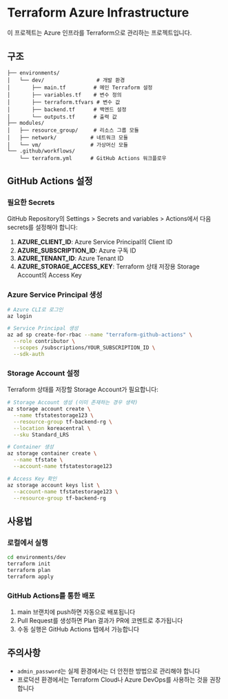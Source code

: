 # Terraform Azure Infrastructure

이 프로젝트는 Azure 인프라를 Terraform으로 관리하는 프로젝트입니다.

## 구조

```
├── environments/
│   └── dev/                 # 개발 환경
│       ├── main.tf         # 메인 Terraform 설정
│       ├── variables.tf    # 변수 정의
│       ├── terraform.tfvars # 변수 값
│       ├── backend.tf      # 백엔드 설정
│       └── outputs.tf      # 출력 값
├── modules/
│   ├── resource_group/     # 리소스 그룹 모듈
│   ├── network/           # 네트워크 모듈
│   └── vm/                # 가상머신 모듈
└── .github/workflows/
    └── terraform.yml      # GitHub Actions 워크플로우
```

## GitHub Actions 설정

### 필요한 Secrets

GitHub Repository의 Settings > Secrets and variables > Actions에서 다음 secrets를 설정해야 합니다:

1. **AZURE_CLIENT_ID**: Azure Service Principal의 Client ID
2. **AZURE_SUBSCRIPTION_ID**: Azure 구독 ID
3. **AZURE_TENANT_ID**: Azure Tenant ID
4. **AZURE_STORAGE_ACCESS_KEY**: Terraform 상태 저장용 Storage Account의 Access Key

### Azure Service Principal 생성

```bash
# Azure CLI로 로그인
az login

# Service Principal 생성
az ad sp create-for-rbac --name "terraform-github-actions" \
  --role contributor \
  --scopes /subscriptions/YOUR_SUBSCRIPTION_ID \
  --sdk-auth
```

### Storage Account 설정

Terraform 상태를 저장할 Storage Account가 필요합니다:

```bash
# Storage Account 생성 (이미 존재하는 경우 생략)
az storage account create \
  --name tfstatestorage123 \
  --resource-group tf-backend-rg \
  --location koreacentral \
  --sku Standard_LRS

# Container 생성
az storage container create \
  --name tfstate \
  --account-name tfstatestorage123

# Access Key 확인
az storage account keys list \
  --account-name tfstatestorage123 \
  --resource-group tf-backend-rg
```

## 사용법

### 로컬에서 실행

```bash
cd environments/dev
terraform init
terraform plan
terraform apply
```

### GitHub Actions를 통한 배포

1. main 브랜치에 push하면 자동으로 배포됩니다
2. Pull Request를 생성하면 Plan 결과가 PR에 코멘트로 추가됩니다
3. 수동 실행은 GitHub Actions 탭에서 가능합니다

## 주의사항

- `admin_password`는 실제 환경에서는 더 안전한 방법으로 관리해야 합니다
- 프로덕션 환경에서는 Terraform Cloud나 Azure DevOps를 사용하는 것을 권장합니다
